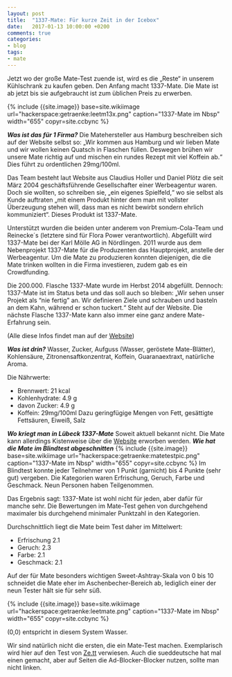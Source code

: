 ```yaml
---
layout: post
title:  "1337-Mate: Für kurze Zeit in der Icebox"
date:   2017-01-13 10:00:00 +0200
comments: true
categories:
- blog
tags:
- mate
---
```

Jetzt wo der große Mate-Test zuende ist, wird es die „Reste“ in unserem Kühlschrank zu kaufen geben. Den Anfang macht 1337-Mate. Die Mate ist ab jetzt bis sie aufgebraucht ist zum üblichen Preis zu erwerben.

<!--more-->
{% include {{site.image}} base=site.wikiimage url="hackerspace:getraenke:leetm13x.png" caption="1337-Mate im Nbsp" width="655" copyr=site.ccbync %}

***Was ist das für 1 Firma?***
Die Matehersteller aus Hamburg beschreiben sich auf der Website selbst so: „Wir kommen aus Hamburg und wir lieben Mate und wir wollen keinen Quatsch in Flaschen füllen. Deswegen brühen wir unsere Mate richtig auf und mischen ein rundes Rezept mit viel Koffein ab.“ Dies führt zu ordentlichen 29mg/100ml.

Das Team besteht laut Website aus Claudius Holler und Daniel Plötz die seit März 2004 geschäftsführende Gesellschafter einer Werbeagentur waren. Doch sie wollten, so schreiben sie, „ein eigenes Spielfeld,“ wo sie selbst als Kunde auftraten „mit einem Produkt hinter dem man mit vollster Überzeugung stehen will, dass man es nicht bewirbt sondern ehrlich kommuniziert“. Dieses Produkt ist 1337-Mate.

Unterstützt wurden die beiden unter anderem von Premium-Cola-Team und Reinecke´s (letztere sind für Flora Power verantwortlich). Abgefüllt wird 1337-Mate bei der Karl Mölle AG in Nördlingen. 2011 wurde aus dem Nebenprojekt 1337-Mate für die Produzenten das Hauptprojekt, anstelle der Werbeagentur. Um die Mate zu produzieren konnten diejenigen, die die Mate trinken wollten in die Firma investieren, zudem gab es ein Crowdfunding.

Die 200.000. Flasche 1337-Mate wurde im Herbst 2014 abgefüllt. Dennoch: 1337-Mate ist im Status beta und das soll auch so bleiben: „Wir sehen unser Projekt als “nie fertig” an. Wir definieren Ziele und schrauben und basteln an dem Kahn, während er schon tuckert.“ Steht auf der Website. Die nächste Flasche 1337-Mate kann also immer eine ganz andere Mate-Erfahrung sein.

(Alle diese Infos findet man auf der [Website](https://www.1337mate.com/1337mate/unsere-story/))

***Was ist drin?***
Wasser, Zucker, Aufguss (Wasser, geröstete Mate-Blätter), Kohlensäure, Zitronensaftkonzentrat, Koffein, Guaranaextraxt, natürliche Aroma.

Die Nährwerte:

 * Brennwert: 21 kcal
 * Kohlenhydrate: 4.9 g
 * davon Zucker: 4.9 g
 * Koffein: 29mg/100ml
Dazu geringfügige Mengen von Fett, gesättigte Fettsäuren, Eiweiß, Salz

***Wo kriegt man in Lübeck 1337-Mate***
Soweit aktuell bekannt nicht. Die Mate kann allerdings Kistenweise über die [Website](https://www.1337mate.com/) erworben werden.
***Wie hat die Mate im Blindtest abgeschnitten***
{% include {{site.image}} base=site.wikiimage url="hackerspace:getraenke:matetestpic.png" caption="1337-Mate im Nbsp" width="655" copyr=site.ccbync %}
Im Blindtest konnte jeder Teilnehmer von 1 Punkt (garnicht) bis 4 Punkte (sehr gut) vergeben. Die Kategorien waren Erfrischung, Geruch, Farbe und Geschmack. Neun Personen haben Teilgenommen.

Das Ergebnis sagt: 1337-Mate ist wohl nicht für jeden, aber dafür für manche sehr. Die Bewertungen im Mate-Test gehen von durchgehend maximaler bis durchgehend minimaler Punktzahl in den Kategorien.

Durchschnittlich liegt die Mate beim Test daher im Mittelwert:

 * Erfrischung 2.1
 * Geruch: 2.3
 * Farbe: 2.1
 * Geschmack: 2.1

Auf der für Mate besonders wichtigen Sweet-Ashtray-Skala von 0 bis 10 schneidet die Mate eher im Aschenbecher-Bereich ab, lediglich einer der neun Tester hält sie für sehr süß.

{% include {{site.image}} base=site.wikiimage url="hackerspace:getraenke:leetmate.png" caption="1337-Mate im Nbsp" width="655" copyr=site.ccbync %}

(0,0) entspricht in diesem System Wasser.

Wir sind natürlich nicht die ersten, die ein Mate-Test machen. Exemplarisch wird hier auf den Test von [Ze.tt](http://ze.tt/welche-mate-ist-die-beste-der-ze-tt-test/) verwiesen. Auch die sueddeutsche hat mal einen gemacht, aber auf Seiten die Ad-Blocker-Blocker nutzen, sollte man nicht linken.
